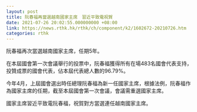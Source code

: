 ```yaml
---
layout: post
title: 阮春福再當選越南國家主席　習近平致電祝賀
date: 2021-07-26 20:02:55.000000000 +08:00
link: https://news.rthk.hk/rthk/ch/component/k2/1602672-20210726.htm
categories: rthk
---
```


阮春福再次當選越南國家主席，任期5年。

在本屆國會第一次會議舉行的投票中，阮春福獲得所有在場483名國會代表支持，投贊成票的國會代表，佔本屆代表總人數的96.79%。

今年4月，上屆國會選出時任總理阮春福為新一任國家主席，根據法例，阮春福作為國家主席的任期，截至本屆國會第一次會議，會議需重選國家主席。

國家主席習近平致電阮春福，祝賀對方當選連任越南國家主席。
